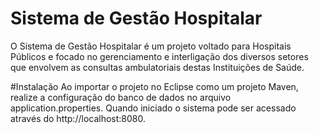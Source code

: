 # Sistema de Gestão Hospitalar
O Sistema de Gestão Hospitalar é um projeto voltado para Hospitais Públicos e focado no gerenciamento e interligação dos diversos setores que envolvem as consultas ambulatoriais destas Instituições de Saúde.

#Instalação
Ao importar o projeto no Eclipse como um projeto Maven, realize a configuração do banco de dados no arquivo application.properties. Quando iniciado o sistema pode ser acessado através do http://localhost:8080.

